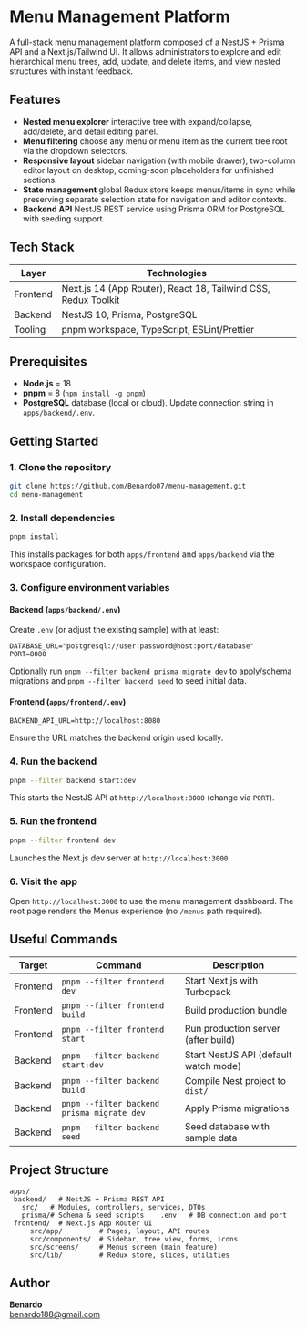 # Menu Management Platform

A full-stack menu management platform composed of a NestJS + Prisma API and a Next.js/Tailwind UI. It allows administrators to explore and edit hierarchical menu trees, add, update, and delete items, and view nested structures with instant feedback.

## Features

- **Nested menu explorer**  interactive tree with expand/collapse, add/delete, and detail editing panel.
- **Menu filtering**  choose any menu or menu item as the current tree root via the dropdown selectors.
- **Responsive layout**  sidebar navigation (with mobile drawer), two-column editor layout on desktop, coming-soon placeholders for unfinished sections.
- **State management**  global Redux store keeps menus/items in sync while preserving separate selection state for navigation and editor contexts.
- **Backend API**  NestJS REST service using Prisma ORM for PostgreSQL with seeding support.

## Tech Stack

| Layer      | Technologies |
|------------|--------------|
| Frontend   | Next.js 14 (App Router), React 18, Tailwind CSS, Redux Toolkit |
| Backend    | NestJS 10, Prisma, PostgreSQL |
| Tooling    | pnpm workspace, TypeScript, ESLint/Prettier |

## Prerequisites

- **Node.js** = 18
- **pnpm** = 8 (`npm install -g pnpm`)
- **PostgreSQL** database (local or cloud). Update connection string in `apps/backend/.env`.

## Getting Started

### 1. Clone the repository

```bash
git clone https://github.com/Benardo07/menu-management.git
cd menu-management
```

### 2. Install dependencies

```bash
pnpm install
```

This installs packages for both `apps/frontend` and `apps/backend` via the workspace configuration.

### 3. Configure environment variables

#### Backend (`apps/backend/.env`)

Create `.env` (or adjust the existing sample) with at least:

```
DATABASE_URL="postgresql://user:password@host:port/database"
PORT=8080
```

Optionally run `pnpm --filter backend prisma migrate dev` to apply/schema migrations and `pnpm --filter backend seed` to seed initial data.

#### Frontend (`apps/frontend/.env`)

```
BACKEND_API_URL=http://localhost:8080
```

Ensure the URL matches the backend origin used locally.

### 4. Run the backend

```bash
pnpm --filter backend start:dev
```

This starts the NestJS API at `http://localhost:8080` (change via `PORT`).

### 5. Run the frontend

```bash
pnpm --filter frontend dev
```

Launches the Next.js dev server at `http://localhost:3000`.

### 6. Visit the app

Open `http://localhost:3000` to use the menu management dashboard. The root page renders the Menus experience (no `/menus` path required).

## Useful Commands

| Target | Command | Description |
|--------|---------|-------------|
| Frontend | `pnpm --filter frontend dev` | Start Next.js with Turbopack |
| Frontend | `pnpm --filter frontend build` | Build production bundle |
| Frontend | `pnpm --filter frontend start` | Run production server (after build) |
| Backend | `pnpm --filter backend start:dev` | Start NestJS API (default watch mode) |
| Backend | `pnpm --filter backend build` | Compile Nest project to `dist/` |
| Backend | `pnpm --filter backend prisma migrate dev` | Apply Prisma migrations |
| Backend | `pnpm --filter backend seed` | Seed database with sample data |

## Project Structure

```
apps/
 backend/   # NestJS + Prisma REST API
   src/   # Modules, controllers, services, DTOs
   prisma/# Schema & seed scripts    .env   # DB connection and port
 frontend/  # Next.js App Router UI
     src/app/         # Pages, layout, API routes
     src/components/  # Sidebar, tree view, forms, icons
     src/screens/     # Menus screen (main feature)
     src/lib/         # Redux store, slices, utilities
```

## Author

**Benardo**  
benardo188@gmail.com

